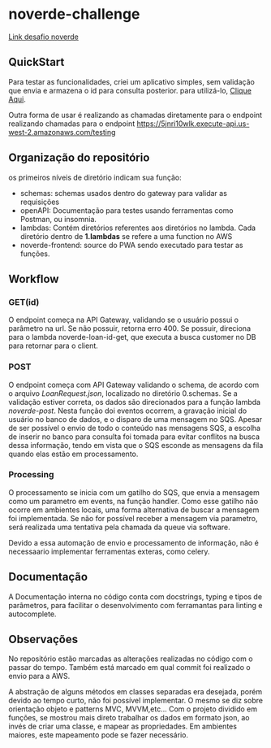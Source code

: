 # noverde-challenge
[Link desafio noverde](https://github.com/noverde/challenge)

## QuickStart
Para testar as funcionalidades, criei um aplicativo simples, sem validação que envia e armazena o id para consulta posterior. para utilizá-lo, [Clique Aqui](https://master.d3d7ytfa9zwsyd.amplifyapp.com/).

Outra forma de usar é realizando as chamadas diretamente para o endpoint realizando chamadas para o endpoint https://5jnri10wlk.execute-api.us-west-2.amazonaws.com/testing

## Organização do repositório
os primeiros níveis de diretório indicam sua função:
  
  - schemas: schemas usados dentro do gateway para validar as requisições
  - openAPI: Documentação para testes usando ferramentas como Postman, ou insomnia.
  - lambdas: Contém diretórios referentes aos diretórios no lambda. Cada diretório dentro de **1.lambdas** se refere a uma function no AWS
  - noverde-frontend: source do PWA sendo executado para testar as funções.

## Workflow

### GET(id)

O endpoint começa na API Gateway, validando se o usuário possui o parâmetro na url. Se não possuir, retorna erro 400. Se possuir, direciona para o lambda noverde-loan-id-get, que executa a busca customer no DB para retornar para o client.

### POST

O endpoint começa com API Gateway validando o schema, de acordo com o arquivo *LoanRequest.json*, localizado no diretório 0.schemas. Se a validação estiver correta, os dados são direcionados para a função lambda *noverde-post*. Nesta função doi eventos ocorrem, a gravação inicial do usuário no banco de dados, e o disparo de uma mensagem no SQS. Apesar de ser possível o envio de todo o conteúdo nas mensagens SQS, a escolha de inserir no banco para consulta foi tomada para evitar conflitos na busca dessa informação, tendo em vista que o SQS esconde as mensagens da fila quando elas estão em processamento.

### Processing

O processamento se inicia com um gatilho do SQS, que envia a mensagem como um parametro em events, na função handler. Como esse gatilho não ocorre em ambientes locais, uma forma alternativa de buscar a mensagem foi implementada. Se não for possível receber a mensagem via parametro, será realizada uma tentativa pela chamada da queue via software.

Devido a essa automação de envio e processamento de informação, não é necessaario implementar ferramentas exteras, como celery.


## Documentação
A Documentação interna no código conta com docstrings, typing e tipos de parâmetros, para facilitar o desenvolvimento com ferramantas para linting e autocomplete.


## Observações

No repositório estão marcadas as alterações realizadas no código com o passar do tempo. Também está marcado em qual commit foi realizado o envio para a AWS.

A abstração de alguns métodos em classes separadas era desejada, porém devido ao tempo curto, não foi possível implementar. O mesmo se diz sobre orientação objeto e patterns MVC, MVVM,etc... Com o projeto dividido em funções, se mostrou mais direto trabalhar os dados em formato json, ao invés de criar uma classe, e mapear as propriedades. Em ambientes maiores, este mapeamento pode se fazer necessário.
